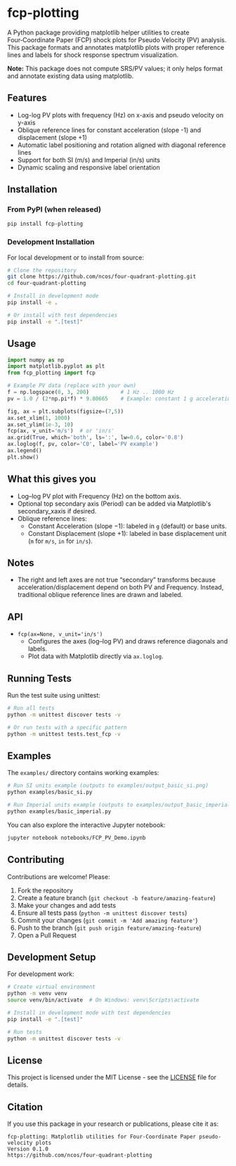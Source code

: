 fcp-plotting
============

A Python package providing matplotlib helper utilities to create Four‑Coordinate Paper (FCP) shock plots for Pseudo Velocity (PV) analysis. This package formats and annotates matplotlib plots with proper reference lines and labels for shock response spectrum visualization.

**Note:** This package does not compute SRS/PV values; it only helps format and annotate existing data using matplotlib.

## Features

- Log-log PV plots with frequency (Hz) on x-axis and pseudo velocity on y-axis
- Oblique reference lines for constant acceleration (slope -1) and displacement (slope +1)  
- Automatic label positioning and rotation aligned with diagonal reference lines
- Support for both SI (m/s) and Imperial (in/s) units
- Dynamic scaling and responsive label orientation

## Installation

### From PyPI (when released)
```bash
pip install fcp-plotting
```

### Development Installation
For local development or to install from source:

```bash
# Clone the repository
git clone https://github.com/ncos/four-quadrant-plotting.git
cd four-quadrant-plotting

# Install in development mode
pip install -e .

# Or install with test dependencies
pip install -e ".[test]"
```

Usage
-----

```python
import numpy as np
import matplotlib.pyplot as plt
from fcp_plotting import fcp

# Example PV data (replace with your own)
f = np.logspace(0, 3, 200)          # 1 Hz .. 1000 Hz
pv = 1.0 / (2*np.pi*f) * 9.80665    # Example: constant 1 g acceleration diagonal (SI)

fig, ax = plt.subplots(figsize=(7,5))
ax.set_xlim(1, 1000)
ax.set_ylim(1e-3, 10)
fcp(ax, v_unit='m/s')  # or 'in/s'
ax.grid(True, which='both', ls=':', lw=0.6, color='0.8')
ax.loglog(f, pv, color='C0', label='PV example')
ax.legend()
plt.show()
```

What this gives you
-------------------

- Log–log PV plot with Frequency (Hz) on the bottom axis.
- Optional top secondary axis (Period) can be added via Matplotlib's secondary_xaxis if desired.
- Oblique reference lines:
  - Constant Acceleration (slope −1): labeled in `g` (default) or base units.
  - Constant Displacement (slope +1): labeled in base displacement unit (`m` for `m/s`, `in` for `in/s`).

Notes
-----

- The right and left axes are not true “secondary” transforms because acceleration/displacement depend on both PV and Frequency. Instead, traditional oblique reference lines are drawn and labeled.

API
---

- `fcp(ax=None, v_unit='in/s')`
  - Configures the axes (log–log PV) and draws reference diagonals and labels.
  - Plot data with Matplotlib directly via `ax.loglog`.

## Running Tests

Run the test suite using unittest:

```bash
# Run all tests
python -m unittest discover tests -v

# Or run tests with a specific pattern
python -m unittest tests.test_fcp -v
```

## Examples

The `examples/` directory contains working examples:

```bash
# Run SI units example (outputs to examples/output_basic_si.png)
python examples/basic_si.py

# Run Imperial units example (outputs to examples/output_basic_imperial.png)  
python examples/basic_imperial.py
```

You can also explore the interactive Jupyter notebook:
```bash
jupyter notebook notebooks/FCP_PV_Demo.ipynb
```

## Contributing

Contributions are welcome! Please:

1. Fork the repository
2. Create a feature branch (`git checkout -b feature/amazing-feature`)
3. Make your changes and add tests
4. Ensure all tests pass (`python -m unittest discover tests`)
5. Commit your changes (`git commit -m 'Add amazing feature'`)
6. Push to the branch (`git push origin feature/amazing-feature`)
7. Open a Pull Request

## Development Setup

For development work:

```bash
# Create virtual environment
python -m venv venv
source venv/bin/activate  # On Windows: venv\Scripts\activate

# Install in development mode with test dependencies
pip install -e ".[test]"

# Run tests
python -m unittest discover tests -v
```

## License

This project is licensed under the MIT License - see the [LICENSE](LICENSE) file for details.

## Citation

If you use this package in your research or publications, please cite it as:

```
fcp-plotting: Matplotlib utilities for Four-Coordinate Paper pseudo-velocity plots
Version 0.1.0
https://github.com/ncos/four-quadrant-plotting
```
